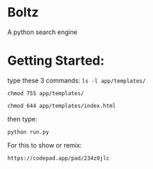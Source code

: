 # Boltz
A python search engine

# Getting Started:
type these 3 commands:
`ls -l app/templates/`

`chmod 755 app/templates/`

`chmod 644 app/templates/index.html`

then type:

`python run.py`

For this to show or remix:

`https://codepad.app/pad/234z0jlc`
